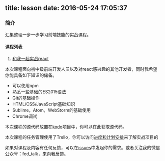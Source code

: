 title: lesson
date: 2016-05-24 17:05:37
---
### 简介

汇集整理一步一步学习前端技能的实战课程。


#### 课程列表

1.	[和我一起实战react](https://www.gitbook.com/book/icepy/follow-react/details)

本次课程面向初中级前端开发人员以及对react感兴趣的其他开发者，同时我希望你能具备如下知识的储备。

*	可以使用npm
*	熟悉一些基础的ES2015语法
*	Git的基础操作
*	HTML/CSS/JavaScript基础知识
*	Sublime，Atom，WebStorm的基础使用
*	Chrome调试

本次课程的源代码放置在[kodo](https://github.com/mulgore/kodo)项目中，你可以在此获取源代码。

本次课程的任务管理使用了Trello，你可以访问[进度和计划安排](https://trello.com/b/L6ohrKhq)来了解实战项目的
	
如果对课程及内容有任何反馈，可以在[issues](https://github.com/mulgore/kodo/issues)中发起你的需求。或者关注我的微信公众号：fed_talk，来向我反馈。
